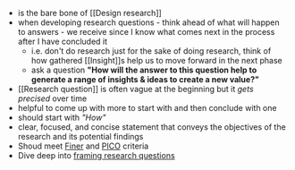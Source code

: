 - is the bare bone of [[Design research]]
- when developing research questions - think ahead of what will happen to answers - we receive since I know what comes next in the process after I have concluded it
	- i.e. don't do research just for the sake of doing research, think of how gathered [[Insight]]s help us to move forward in the next phase
	- ask a question __"How will the answer to this question help to generate a range of insights & ideas to create a new value?"__
- [[Research question]] is often vague at the beginning but it _gets precised_ over time
- helpful to come up with more to start with and then conclude with one
- should start with _"How"_
- clear, focused, and concise statement that conveys the objectives of the research and its potential findings
- Shoud meet [Finer](https://scientific-publishing.webshop.elsevier.com/research-process/finer-research-framework/) and [PICO](https://www.library.sydney.edu.au/support/searching/pico) criteria
- Dive deep into [framing research questions](https://research.com/research/how-to-write-a-research-question)